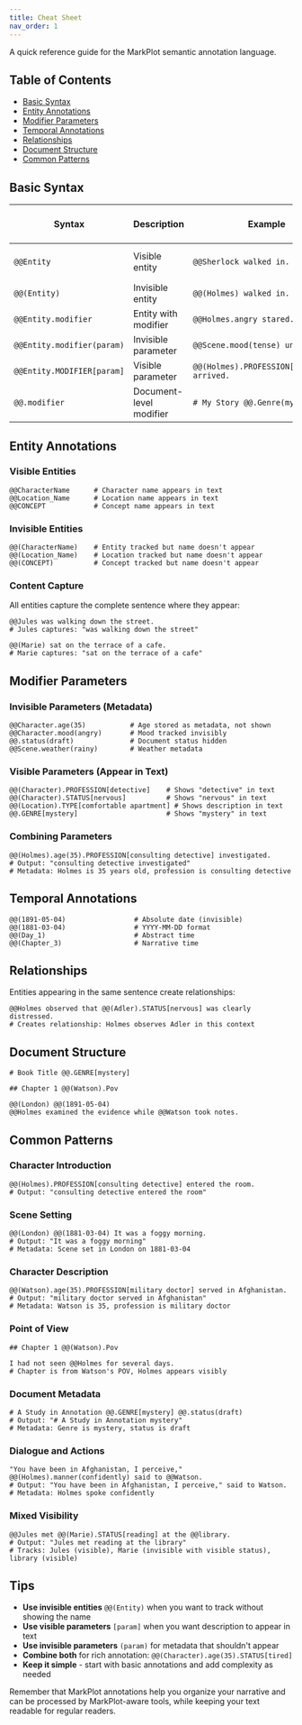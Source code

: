 ```yaml
---
title: Cheat Sheet
nav_order: 1
---
```


A quick reference guide for the MarkPlot semantic annotation language.

## Table of Contents
- [Basic Syntax](#basic-syntax)
- [Entity Annotations](#entity-annotations)
- [Modifier Parameters](#modifier-parameters)
- [Temporal Annotations](#temporal-annotations)
- [Relationships](#relationships)
- [Document Structure](#document-structure)
- [Common Patterns](#common-patterns)

## Basic Syntax

| Syntax | Description | Example | Output for Readers |
|--------|-------------|---------|-------------------|
| `@@Entity` | Visible entity | `@@Sherlock walked in.` | Sherlock walked in. |
| `@@(Entity)` | Invisible entity | `@@(Holmes) walked in.` | walked in. |
| `@@Entity.modifier` | Entity with modifier | `@@Holmes.angry stared.` | Holmes stared. |
| `@@Entity.modifier(param)` | Invisible parameter | `@@Scene.mood(tense) unfolded.` | Scene unfolded. |
| `@@Entity.MODIFIER[param]` | Visible parameter | `@@(Holmes).PROFESSION[detective] arrived.` | detective arrived. |
| `@@.modifier` | Document-level modifier | `# My Story @@.Genre(mystery)` | # My Story |

## Entity Annotations

### Visible Entities
```markplot
@@CharacterName      # Character name appears in text
@@Location_Name      # Location name appears in text
@@CONCEPT            # Concept name appears in text
```

### Invisible Entities
```markplot
@@(CharacterName)    # Entity tracked but name doesn't appear
@@(Location_Name)    # Location tracked but name doesn't appear
@@(CONCEPT)          # Concept tracked but name doesn't appear
```

### Content Capture
All entities capture the complete sentence where they appear:
```markplot
@@Jules was walking down the street.
# Jules captures: "was walking down the street"

@@(Marie) sat on the terrace of a cafe.
# Marie captures: "sat on the terrace of a cafe"
```

## Modifier Parameters

### Invisible Parameters (Metadata)
```markplot
@@Character.age(35)           # Age stored as metadata, not shown
@@Character.mood(angry)       # Mood tracked invisibly
@@.status(draft)              # Document status hidden
@@Scene.weather(rainy)        # Weather metadata
```

### Visible Parameters (Appear in Text)
```markplot
@@(Character).PROFESSION[detective]    # Shows "detective" in text
@@(Character).STATUS[nervous]          # Shows "nervous" in text
@@(Location).TYPE[comfortable apartment] # Shows description in text
@@.GENRE[mystery]                      # Shows "mystery" in text
```

### Combining Parameters
```markplot
@@(Holmes).age(35).PROFESSION[consulting detective] investigated.
# Output: "consulting detective investigated"
# Metadata: Holmes is 35 years old, profession is consulting detective
```

## Temporal Annotations

```markplot
@@(1891-05-04)                 # Absolute date (invisible)
@@(1881-03-04)                 # YYYY-MM-DD format
@@(Day_1)                      # Abstract time
@@(Chapter_3)                  # Narrative time
```

## Relationships

Entities appearing in the same sentence create relationships:
```markplot
@@Holmes observed that @@(Adler).STATUS[nervous] was clearly distressed.
# Creates relationship: Holmes observes Adler in this context
```

## Document Structure

```markplot
# Book Title @@.GENRE[mystery]

## Chapter 1 @@(Watson).Pov

@@(London) @@(1891-05-04)
@@Holmes examined the evidence while @@Watson took notes.
```

## Common Patterns

### Character Introduction
```markplot
@@(Holmes).PROFESSION[consulting detective] entered the room.
# Output: "consulting detective entered the room"
```

### Scene Setting
```markplot
@@(London) @@(1881-03-04) It was a foggy morning.
# Output: "It was a foggy morning"
# Metadata: Scene set in London on 1881-03-04
```

### Character Description
```markplot
@@(Watson).age(35).PROFESSION[military doctor] served in Afghanistan.
# Output: "military doctor served in Afghanistan"  
# Metadata: Watson is 35, profession is military doctor
```

### Point of View
```markplot
## Chapter 1 @@(Watson).Pov

I had not seen @@Holmes for several days.
# Chapter is from Watson's POV, Holmes appears visibly
```

### Document Metadata
```markplot
# A Study in Annotation @@.GENRE[mystery] @@.status(draft)
# Output: "# A Study in Annotation mystery"
# Metadata: Genre is mystery, status is draft
```

### Dialogue and Actions
```markplot
"You have been in Afghanistan, I perceive," @@(Holmes).manner(confidently) said to @@Watson.
# Output: "You have been in Afghanistan, I perceive," said to Watson.
# Metadata: Holmes spoke confidently
```

### Mixed Visibility
```markplot
@@Jules met @@(Marie).STATUS[reading] at the @@library.
# Output: "Jules met reading at the library"
# Tracks: Jules (visible), Marie (invisible with visible status), library (visible)
```

## Tips

- **Use invisible entities** `@@(Entity)` when you want to track without showing the name
- **Use visible parameters** `[param]` when you want description to appear in text
- **Use invisible parameters** `(param)` for metadata that shouldn't appear
- **Combine both** for rich annotation: `@@(Character).age(35).STATUS[tired]`
- **Keep it simple** - start with basic annotations and add complexity as needed

Remember that MarkPlot annotations help you organize your narrative and can be processed by MarkPlot-aware tools, while keeping your text readable for regular readers.